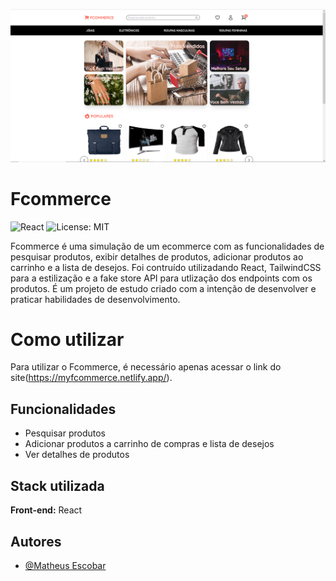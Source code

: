 ![Logo](/public/README-logo.png)

# Fcommerce

![React](https://img.shields.io/badge/react-%2320232a.svg?style=for-the-badge&logo=react&logoColor=%2361DAFB) ![License: MIT](https://img.shields.io/badge/License-MIT-yellow.svg)

Fcommerce é uma simulação de um ecommerce com as funcionalidades de pesquisar produtos, exibir detalhes de produtos, adicionar produtos ao carrinho e a lista de desejos.
Foi contruído utilizadando React, TailwindCSS para a estilização e a fake store API para utlização dos endpoints com os produtos.
É um projeto de estudo criado com a intenção de desenvolver e praticar habilidades de desenvolvimento.

# Como utilizar

Para utilizar o Fcommerce, é necessário apenas acessar o link do site(https://myfcommerce.netlify.app/).

## Funcionalidades

- Pesquisar produtos
- Adicionar produtos a carrinho de compras e lista de desejos
- Ver detalhes de produtos
## Stack utilizada

**Front-end:** React

## Autores

- [@Matheus Escobar](https://github.com/irrobs)
